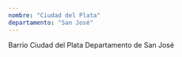 ```yaml
---
nombre: "Ciudad del Plata"
departamento: "San José"
---
```


Barrio Ciudad del Plata
Departamento de San José
